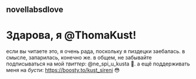 ## novellabsdlove
# **Здарова, я @ThomaKust!**

если вы читаете это, я очень рада, поскольку я пиздецки заебалась.
в смысле, запарилась, конечно же.
в общем, не забывайте подписываться на мой *твиттер*: @ne_spi_u_kusta 🤡.
а ещё поддерживать меня на *бусти*: https://boosty.to/kust_sireni 😳
